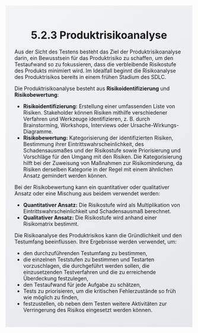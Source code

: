 <div class="rounded-lg border shadow-sm" style="background: linear-gradient(135deg,#F3F4F6 0%,#E5E7EB 100%); padding: 24px; border-color: #9CA3AF">
  <header style="margin-bottom:12px">
    <h1 class="text-2xl font-bold text-gray-900">5.2.3 Produktrisikoanalyse</h1>
  </header>
  <article class="prose max-w-none">
    <p>Aus der Sicht des Testens besteht das Ziel der Produktrisikoanalyse darin, ein Bewusstsein für das Produktrisiko zu schaffen, um den Testaufwand so zu fokussieren, dass die verbleibende Risikostufe des Produkts minimiert wird. Im Idealfall beginnt die Risikoanalyse des Produktrisikos bereits in einem frühen Stadium des SDLC.</p>
    <p>Die Produktrisikoanalyse besteht aus <strong>Risikoidentifizierung</strong> und <strong>Risikobewertung</strong>:</p>
    <ul>
      <li><strong>Risikoidentifizierung:</strong> Erstellung einer umfassenden Liste von Risiken. Stakeholder können Risiken mithilfe verschiedener Verfahren und Werkzeuge identifizieren, z. B. durch Brainstorming, Workshops, Interviews oder Ursache-Wirkungs-Diagramme.</li>
      <li><strong>Risikobewertung:</strong> Kategorisierung der identifizierten Risiken, Bestimmung ihrer Eintrittswahrscheinlichkeit, des Schadensausmaßes und der Risikostufe sowie Priorisierung und Vorschläge für den Umgang mit den Risiken. Die Kategorisierung hilft bei der Zuweisung von Maßnahmen zur Risikominderung, da Risiken derselben Kategorie in der Regel mit einem ähnlichen Ansatz gemindert werden können.</li>
    </ul>
    <p>Bei der Risikobewertung kann ein quantitativer oder qualitativer Ansatz oder eine Mischung aus beidem verwendet werden:</p>
    <ul>
      <li><strong>Quantitativer Ansatz:</strong> Die Risikostufe wird als Multiplikation von Eintrittswahrscheinlichkeit und Schadensausmaß berechnet.</li>
      <li><strong>Qualitativer Ansatz:</strong> Die Risikostufe wird anhand einer Risikomatrix bestimmt.</li>
    </ul>
    <p>Die Risikoanalyse des Produktrisikos kann die Gründlichkeit und den Testumfang beeinflussen. Ihre Ergebnisse werden verwendet, um:</p>
    <ul>
      <li>den durchzuführenden Testumfang zu bestimmen,</li>
      <li>die einzelnen Teststufen zu bestimmen und Testarten vorzuschlagen, die durchgeführt werden sollen, die einzusetzenden Testverfahren und die zu erreichende Überdeckung festzulegen,</li>
      <li>den Testaufwand für jede Aufgabe zu schätzen,</li>
      <li>Tests zu priorisieren, um die kritischen Fehlerzustände so früh wie möglich zu finden,</li>
      <li>festzustellen, ob neben dem Testen weitere Aktivitäten zur Verringerung des Risikos eingesetzt werden können.</li>
    </ul>
  </article>
</div>
